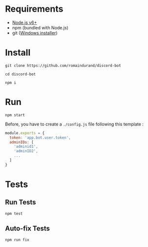 # Requirements
- [Node.js v6+](https://nodejs.org/en/download/)
- npm (bundled with Node.js)
- git ([Windows installer](https://git-scm.com/download/win))


# Install
``git clone https://github.com/romaindurand/discord-bot``

``cd discord-bot``

``npm i``

# Run
``npm start``

Before, you have to create a ``./config.js`` file following this template : 

```javascript
module.exports = {
  token: 'app.bot.user.token',
  adminIDs: [
    'adminid1',
    'adminID2',
    ...
  ]
}
```

# Tests
## Run Tests
``npm test``
## Auto-fix Tests
``npm run fix``

